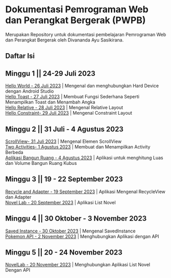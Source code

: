 # Dokumentasi Pemrograman Web dan Perangkat Bergerak (PWPB)
Merupakan Repository untuk dokumentasi pembelajaran Pemrograman Web dan Perangkat Bergerak oleh Divananda Ayu Sasikirana.

## Daftar Isi

## Minggu 1 || 24-29 Juli 2023
[Hello World - 26 Juli 2023](DivanandaFirstApplication) | Mengenal dan menghubungkan Hard Device dengan Android Studio<br>
[Hello Toast - 27 Juli 2023](HelloToast) | Membuat Fungsi Sederhana Seperti Menampilkan Toast dan Menambah Angka <br>
[Hello Relative - 28 Juli 2023](HelloRelative) | Mengenal Relative Layout<br>
[Hello Constraint- 29 Juli 2023](HelloConstrain) | Mengenal Constraint Layout<br>

## Minggu 2 || 31 Juli - 4 Agustus 2023
[ScrollView- 31 Juli 2023](DivanandaScrolling) | Mengenal Elemen ScrollView<br>
[Two Activities- 1 Agustus 2023](TwoActivity) | Membuat dan Menampilkan Activity Berbeda<br>
[Aplikasi Bangun Ruang - 4 Agustus 2023](ProjectBangunRuang) | Aplikasi untuk menghitung Luas dan Volume Bangun Ruang Kubus<br>

## Minggu 3 || 19 - 22 September 2023
[Recycle and Adapter - 19 September 2023](DivanandaApplication) | Aplikasi Mengenal RecycleView dan Adapter<br>
[Novel Lab - 20 September 2023](NovelLab) | Aplikasi List Novel<br>

## Minggu 4 || 30 Oktober - 3 November 2023
[Saved Instance - 30 Oktober 2023](DivanandaSavedInstance) | Mengenal SavedInstance <br>
[Pokemon API - 2 November 2023](PokemonAPI) | Menghubungkan Aplikasi dengan API <br>

## Minggu 5  || 20 - 24 November 2023
[NovelLab - 20 November 2023](NovelLabAPI) | Menghubungkan Aplikasi List Novel Dengan API
